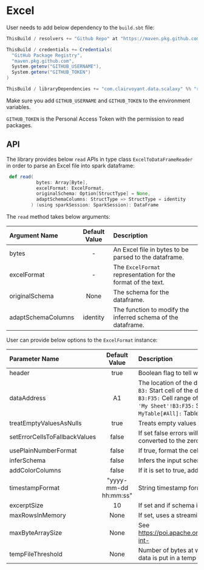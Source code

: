 # Excel

User needs to add below dependency to the `build.sbt` file:

```Scala
ThisBuild / resolvers += "Github Repo" at "https://maven.pkg.github.com/teamclairvoyant/data-scalaxy-reader/"

ThisBuild / credentials += Credentials(
  "GitHub Package Registry",
  "maven.pkg.github.com",
  System.getenv("GITHUB_USERNAME"),
  System.getenv("GITHUB_TOKEN")
)

ThisBuild / libraryDependencies += "com.clairvoyant.data.scalaxy" %% "reader-excel" % "1.0.0"
```

Make sure you add `GITHUB_USERNAME` and `GITHUB_TOKEN` to the environment variables.

`GITHUB_TOKEN` is the Personal Access Token with the permission to read packages.

## API

The library provides below `read` APIs in type class `ExcelToDataFrameReader` in order to parse an Excel file into spark dataframe:

```scala
 def read(
           bytes: Array[Byte],
           excelFormat: ExcelFormat,
           originalSchema: Option[StructType] = None,
           adaptSchemaColumns: StructType => StructType = identity
         ) (using sparkSession: SparkSession): DataFrame
```

The `read` method takes below arguments:

| Argument Name      | Default Value | Description                                                  |
|:-------------------|:-------------:|:-------------------------------------------------------------|
| bytes              |       -       | An Excel file in bytes to be parsed to the dataframe.        |
| excelFormat        |       -       | The `ExcelFormat` representation for the format of the text. |
| originalSchema     |     None      | The schema for the dataframe.                                |
| adaptSchemaColumns |   identity    | The function to modify the inferred schema of the dataframe. |

User can provide below options to the `ExcelFormat` instance:

| Parameter Name                |     Default Value     | Description                                                                                                                                                                                                                                                                                                                                                                                                                            |
|:------------------------------|:---------------------:|:---------------------------------------------------------------------------------------------------------------------------------------------------------------------------------------------------------------------------------------------------------------------------------------------------------------------------------------------------------------------------------------------------------------------------------------|
| header                        |         true          | Boolean flag to tell whether given excel sheet contains header names or not.                                                                                                                                                                                                                                                                                                                                                           |
| dataAddress                   |          A1           | The location of the data to read from. Following address styles are supported: <br/> `B3:` Start cell of the data. Returns all rows below and all columns to the right. <br/> `B3:F35:` Cell range of data. Reading will return only rows and columns in the specified range. <br/> `'My Sheet'!B3:F35:` Same as above, but with a specific sheet. <br/> `MyTable[#All]:` Table of data. Returns all rows and columns in this table.   |
| treatEmptyValuesAsNulls       |         true          | Treats empty values as null                                                                                                                                                                                                                                                                                                                                                                                                            |
| setErrorCellsToFallbackValues |         false         | If set false errors will be converted to null. If true, any ERROR cell values (e.g. #N/A) will be converted to the zero values of the column's data type.                                                                                                                                                                                                                                                                              |
| usePlainNumberFormat          |         false         | If true, format the cells without rounding and scientific notations                                                                                                                                                                                                                                                                                                                                                                    |
| inferSchema                   |         false         | Infers the input schema automatically from data.                                                                                                                                                                                                                                                                                                                                                                                       |
| addColorColumns               |         false         | If it is set to true, adds field with coloured format                                                                                                                                                                                                                                                                                                                                                                                  |
| timestampFormat               | "yyyy-mm-dd hh:mm:ss" | String timestamp format                                                                                                                                                                                                                                                                                                                                                                                                                |
| excerptSize                   |          10           | If set and if schema inferred, number of rows to infer schema from                                                                                                                                                                                                                                                                                                                                                                     |
| maxRowsInMemory               |         None          | If set, uses a streaming reader which can help with big files (will fail if used with xls format files)                                                                                                                                                                                                                                                                                                                                |
| maxByteArraySize              |         None          | See https://poi.apache.org/apidocs/5.0/org/apache/poi/util/IOUtils.html#setByteArrayMaxOverride-int-                                                                                                                                                                                                                                                                                                                                   |
| tempFileThreshold             |         None          | Number of bytes at which a zip entry is regarded as too large for holding in memory and the data is put in a temp file instead                                                                                                                                                                                                                                                                                                         |